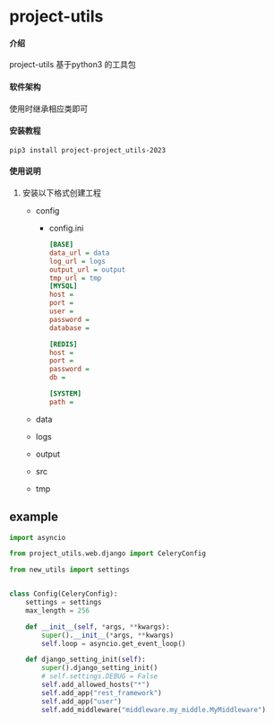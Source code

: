 # project-utils

#### 介绍
project-utils 基于python3 的工具包

#### 软件架构
使用时继承相应类即可


#### 安装教程
```shell
pip3 install project-project_utils-2023
```

#### 使用说明
1. 安装以下格式创建工程
   - config
     - config.ini
       ```ini
       [BASE]
       data_url = data
       log_url = logs
       output_url = output
       tmp_url = tmp
       [MYSQL]
       host = 
       port = 
       user = 
       password = 
       database = 
       
       [REDIS]
       host = 
       port = 
       password = 
       db = 
       
       [SYSTEM]
       path =
       ```

   - data
   - logs
   - output
   - src
   - tmp
## example

```python
import asyncio

from project_utils.web.django import CeleryConfig

from new_utils import settings


class Config(CeleryConfig):
    settings = settings
    max_length = 256

    def __init__(self, *args, **kwargs):
        super().__init__(*args, **kwargs)
        self.loop = asyncio.get_event_loop()

    def django_setting_init(self):
        super().django_setting_init()
        # self.settings.DEBUG = False
        self.add_allowed_hosts("*")
        self.add_app("rest_framework")
        self.add_app("user")
        self.add_middleware("middleware.my_middle.MyMiddleware")

```